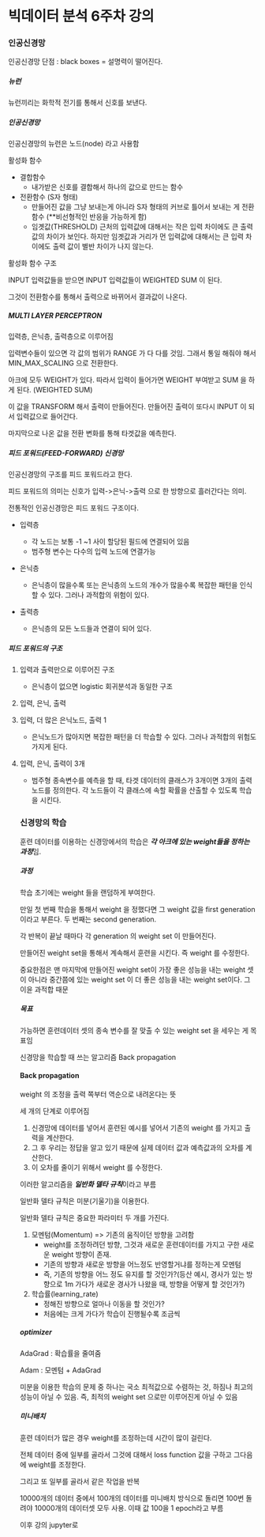 # 빅데이터 분석 6주차 강의



### 인공신경망



인공신경망 단점 :  black boxes = 설명력이 떨어진다.



##### 뉴런



뉴런끼리는 화학적 전기를 통해서 신호를 보낸다.



##### 인공신경망



인공신경망의 뉴런은 노드(node) 라고 사용함

활성화 함수

- 결합함수
  - 내가받은 신호를 결합해서 하나의 값으로 만드는 함수
- 전환함수 (S자 형태)
  - 만들어진 값을 그냥 보내는게 아니라 S자 형태의 커브로 틀어서 보내는 게 전환함수 (**비선형적인 반응을 가능하게 함)
  - 임곗값(THRESHOLD) 근처의 입력값에 대해서는 작은 입력 차이에도 큰 출력값의 차이가 보인다. 하지만 임곗값과 거리가 먼 입력값에 대해서는 큰 입력 차이에도 출력 값이 별반 차이가 나지 않는다.



활성화 함수 구조



INPUT 입력값들을 받으면 INPUT 입력값들이 WEIGHTED SUM 이 된다.

그것이 전환함수를 통해서 출력으로 바뀌어서 결과값이 나온다.



##### MULTI LAYER PERCEPTRON



입력층, 은닉층, 출력층으로 이루어짐



입력변수들이 있으면 각 값의 범위가 RANGE 가 다 다를 것임. 그래서 통일 해줘야 해서 MIN_MAX_SCALING 으로 전환한다.

아크에 모두 WEIGHT가 있다. 따라서 입력이 들어가면 WEIGHT 부여받고 SUM 을 하게 된다. (WEIGHTED SUM) 



이 값을 TRANSFORM 해서 출력이 만들어진다. 만들어진 출력이 또다시 INPUT 이 되서 입력값으로 들어간다.



마지막으로 나온 값을 전환 변화를 통해 타겟값을 예측한다.



##### 피드 포워드(FEED-FORWARD) 신경망



인공신경망의 구조를 피드 포워드라고 한다. 

피드 포워드의 의미는 신호가 입력->은닉->출력 으로 한 방향으로 흘러간다는 의미.

전통적인 인공신경망은 피드 포워드 구조이다.



- 입력층

  - 각 노드는 보통 -1 ~1 사이 할당된 필드에 연결되어 있음
  - 범주형 변수는 다수의 입력 노드에 연결가능

- 은닉층

  - 은닉층이 많을수록 또는 은닉층의 노드의 개수가 많을수록 복잡한 패턴을 인식할 수 있다. 그러나 과적합의 위험이 있다.

- 출력층

  - 은닉층의 모든 노드들과 연결이 되어 있다.

  

##### 피드 포워드의 구조



1. 입력과 출력만으로 이루어진 구조

   - 은닉층이 없으면 logistic 회귀분석과 동일한 구조

2. 입력, 은닉, 출력

3. 입력, 더 많은 은닉노드, 출력 1

   - 은닉노드가 많아지면 복잡한 패턴을 더 학습할 수 있다. 그러나 과적합의 위험도 가지게 된다.

4. 입력, 은닉, 출력이 3개

   - 범주형 종속변수를 예측을 할 때, 타겟 데이터의 클래스가 3개이면 3개의 출력노드를 정의한다. 각 노드들이 각 클래스에 속할 확률을 산출할 수 있도록 학습을 시킨다.

   

   

   

   ### 신경망의 학습

   

   훈련 데이터를 이용하는 신경망에서의 학습은 ***각 아크에 있는 weight들을 정하는 과정***임.

   

   ##### 과정

   학습 초기에는 weight 들을 랜덤하게 부여한다.

   만일 첫 번째 학습을 통해서 weight 을 정했다면 그 weight 값을 first generation 이라고 부른다. 두 번째는 second generation.

   각 반복이 끝날 때마다 각 generation 의 weight set 이 만들어진다.

   만들어진 weight set을 통해서 계속해서 훈련을 시킨다. 즉 weight 를 수정한다.

   

   중요한점은 맨 마지막에 만들어진 weight set이 가장 좋은 성능을 내는 weight 셋이 아니라 중간쯤에 있는 weight set 이 더 좋은 성능을 내는 weight set이다. 그 이윤 과적합 때문

   

   ##### 목표

   

   가능하면 훈련데이터 셋의 종속 변수를 잘 맞출 수 있는 weight set 을 세우는 게 목표임

   

   신경망을 학습할 때 쓰는 알고리즘 Back propagation

   

   #### Back propagation

   

   weight 의 조정을 출력 쪽부터 역순으로 내려온다는 뜻

   

   세 개의 단계로 이루어짐

   

   1. 신경망에 데이터를 넣어서 훈련된 예시를 넣어서 기존의 weight 를 가지고 출력을 계산한다.
   2. 그 후 우리는 정답을 알고 있기 때문에 실제 데이터 값과 예측값과의 오차를 계산한다.
   3. 이 오차를 줄이기 위해서 weight 를 수정한다.

   

   이러한 알고리즘을 ***일반화 델타 규칙***이라고 부름

   일반화 델타 규칙은 미분(기울기)을 이용한다.

   

   일반화 델타 규칙은 중요한 파라미터 두 개를 가진다. 

   1. 모멘텀(Momentum) => 기존의 움직이던 방향을 고려함
      - weight를 조정하려던 방향, 그것과 새로운 훈련데이터를 가지고 구한 새로운 weight 방향이 존재.
      - 기존의 방향과 새로운 방향을 어느정도 반영할거냐를 정하는게 모멘텀
      - 즉, 기존의 방향을 어느 정도 유지를 할 것인가?(등산 예시, 경사가 있는 방향으로 1m 가다가 새로운 경사가 나왔을 때, 방향을 어떻게 할 것인가?)
   2. 학습률(learning_rate)
      - 정해진 방향으로 얼마나 이동을 할 것인가? 
      - 처음에는 크게 가다가 학습이 진행될수록 조금씩

   

   ##### optimizer

   

   AdaGrad : 확습률을 줄여줌

   Adam : 모멘텀 + AdaGrad

   

   

   미분을 이용한 학습의 문제 중 하나는 국소 최적값으로 수렴하는 것, 하짐나 최고의 성능이 아닐 수 있음. 즉, 최적의 weight set 으로만 이루어진게 아닐 수 있음

   

   

   ##### 미니배치

   

   훈련 데이터가 많은 경우 weight를 조정하는데 시간이 많이 걸린다.

   전체 데이터 중에 일부를 골라서 그것에 대해서 loss function 값을 구하고 그다음에 weight를 조정한다. 

   그리고 또 일부를 골라서 같은 작업을 반복

   

   10000개의 데이터 중에서 100개의 데이터를 미니배치 방식으로 돌리면 100번 돌려야 10000개의 데이터셋 모두 사용. 이때 값 100을 1 epoch라고 부름

   

   이후 강의 jupyter로

   

   

   

   

   

   

   

   

   

   

   

   

   

   

   

   

   

   